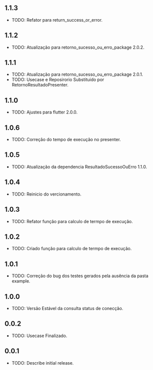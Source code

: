 ## 1.1.3

* TODO: Refator para return_success_or_error.

## 1.1.2

* TODO: Atualização para retorno_sucesso_ou_erro_package 2.0.2.

## 1.1.1

* TODO: Atualização para retorno_sucesso_ou_erro_package 2.0.1.
* TODO: Usecase e Reposirorio Substituido por RetornoResultadoPresenter.

## 1.1.0

* TODO: Ajustes para flutter 2.0.0.

## 1.0.6

* TODO: Correção do tempo de execução no presenter.

## 1.0.5

* TODO: Atualização da dependencia ResultadoSucessoOuErro 1.1.0.

## 1.0.4

* TODO: Reinicio do vercionamento.

## 1.0.3

* TODO: Refator função para calculo de termpo de execução.

## 1.0.2

* TODO: Criado função para calculo de termpo de execução.

## 1.0.1

* TODO: Correção do bug dos testes gerados pela ausência da pasta example.

## 1.0.0

* TODO: Versão Estável da consulta status de conecção.

## 0.0.2

* TODO: Usecase Finalizado.

## 0.0.1

* TODO: Describe initial release.
